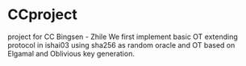 # CCproject
project for CC Bingsen - Zhile
We first implement basic OT extending protocol in ishai03
using sha256 as random oracle and OT based on Elgamal and Oblivious key generation.
